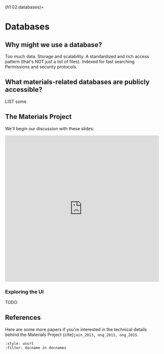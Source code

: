 (h1:02:databases)=
# Databases

## Why might we use a database?

Too much data. Storage and scalability.
A standardized and rich access pattern (that's NOT just a list of files).
Indexed for fast searching
Permissions and security protocols.


## What materials-related databases are publicly accessible?

LIST some.



## The Materials Project

We'll begin our discussion with these slides:

<iframe src="https://docs.google.com/presentation/d/e/2PACX-1vQbK8wWVG8nuv3gNYzLP_ajJye7onF3FIpn89gUEruHwh5E2L3WrzJpufM3T47cMXsLgFHD3xfVuV9o/embed?start=false&loop=false&delayms=3000" frameborder="0" width="100%" height="480" allowfullscreen="true" mozallowfullscreen="true" webkitallowfullscreen="true"></iframe>



### Exploring the UI

TODO



## References

Here are some more papers if you're interested in the technical details behind the Materials Project {cite}`jain_2013, ong_2013, ong_2015`.

```{bibliography}
:style: unsrt
:filter: docname in docnames
```

